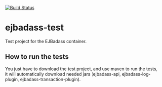 [![Build Status](https://travis-ci.org/EJBadass/ejbadass-test.svg?branch=master)](https://travis-ci.org/EJBadass/ejbadass-test)
# ejbadass-test
Test project for the EJBadass container.

## How to run the tests
You just have to download the test project, and use maven to run the tests, it will automatically download needed jars (ejbadass-api, ejbadass-log-plugin, ejbadass-transaction-plugin).